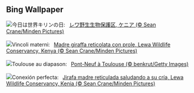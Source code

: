 ## Bing Wallpaper
![](https://www.bing.com/th?id=OHR.LewaGiraffe_JA-JP1858057864_UHD.jpg&w=1000)今日は世界キリンの日:&nbsp;&ensp;[レワ野生生物保護区, ケニア (© Sean Crane/Minden Pictures)](https://www.bing.com/th?id=OHR.LewaGiraffe_JA-JP1858057864_UHD.jpg)
<br><br/>
![](https://www.bing.com/th?id=OHR.LewaGiraffe_IT-IT6350350663_UHD.jpg&w=1000)Vincoli materni:&nbsp;&ensp;[Madre giraffa reticolata con prole, Lewa Wildlife Conservancy, Kenya (© Sean Crane/Minden Pictures)](https://www.bing.com/th?id=OHR.LewaGiraffe_IT-IT6350350663_UHD.jpg)
<br><br/>
![](https://www.bing.com/th?id=OHR.MusicDayToulouse_FR-FR5434347440_UHD.jpg&w=1000)Toulouse au diapason:&nbsp;&ensp;[Pont-Neuf à Toulouse (© benkrut/Getty Images)](https://www.bing.com/th?id=OHR.MusicDayToulouse_FR-FR5434347440_UHD.jpg)
<br><br/>
![](https://www.bing.com/th?id=OHR.LewaGiraffe_ES-ES7726305144_UHD.jpg&w=1000)Conexión perfecta:&nbsp;&ensp;[Jirafa madre reticulada saludando a su cría, Lewa Wildlife Conservancy, Kenia (© Sean Crane/Minden Pictures)](https://www.bing.com/th?id=OHR.LewaGiraffe_ES-ES7726305144_UHD.jpg)
<br><br/>
